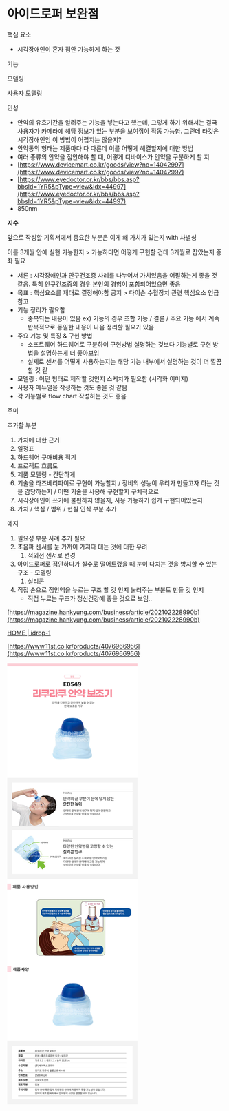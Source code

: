 # 아이드로퍼 보완점

핵심 요소

- 시각장애인이 혼자 점안 가능하게 하는 것

기능

모델링

사용자 모델링

민성

- 안약의 유효기간을 알려주는 기능을 넣는다고 했는데, 그렇게 하기 위해서는 결국 사용자가 카메라에 해당 정보가 있는 부분을 보여줘야 작동 가능함. 그런데 타깃은 시각장애인임 이 방법이 어렵지는 않을지?
- 안약통의 형태는 제품마다 다 다른데 이를 어떻게 해결할지에 대한 방법
- 여러 종류의 안약을 점안해야 할 때, 어떻게 디바이스가 안약을 구분하게 할 지
- [https://www.devicemart.co.kr/goods/view?no=14042997](https://www.devicemart.co.kr/goods/view?no=14042997)
- [https://www.eyedoctor.or.kr/bbs/bbs.asp?bbsId=1YR5&pType=view&idx=44997](https://www.eyedoctor.or.kr/bbs/bbs.asp?bbsId=1YR5&pType=view&idx=44997)
- 850nm

**지수**

앞으로 작성할 기획서에서 중요한 부분은
이게 왜 가치가 있는지 with 차별성

이를 3개월 안에 실현 가능한지 > 가능하다면 어떻게 구현할 건데 3개월로 잡았는지 증좌 필요

- 서론 : 시각장애인과 안구건조증 사례를 나누어서 가치있음을 어필하는게 좋을 것 같음. 특히 안구건조증의 경우 본인의 경험이 포함되어있으면 좋음
- 목표 : 핵심요소를 제대로 결정해야함
공지 > 다이슨 수혈장치 관련 핵심요소 언급 참고
- 기능 정리가 필요함
    - 중복되는 내용이 있음 ex) 기능의 경우 조합 기능 / 결론 / 주요 기능 에서 계속 반복적으로 동일한 내용이 나옴 정리할 필요가 있음
- 주요 기능 및 특징 & 구현 방법
    - 소프트웨어 하드웨어로 구분하여 구현방법 설명하는 것보다 기능별로 구현 방법을 설명하는게 더 좋아보임
    - 실제로 센서를 어떻게 사용하는지는 해당 기능 내부에서 설명하는 것이 더 깔끔할 것 같
- 모델링 : 어떤 형태로 제작할 것인지 스케치가 필요함 (시각화 이미지)
- 사용자 메뉴얼을 작성하는 것도 좋을 것 같음
- 각 기능별로 flow chart 작성하는 것도 좋음

주미

추가할 부분

1. 가치에 대한 근거
2. 일정표
3. 하드웨어 구매비용 적기
4. 프로젝트 흐름도
5. 제품 모델링 - 간단하게
6. 기술을 라즈베리파이로 구현이 가능할지 / 장비의 성능이 우리가 만들고자 하는 것을 감당하는지 / 어떤 기술을 사용해 구현할지 구체적으로
7. 시각장애인이 쓰기에 불편하지 않을지, 사용 가능하기 쉽게 구현되어있는지
8. 가치 / 핵심 / 범위 / 현실 인식 부분 추가

예지

1. 필요성 부분 사례 추가 필요
2. 초음파 센서를 눈 가까이 가져다 대는 것에 대한 우려
    1. 적외선 센서로 변경
3. 아이드로퍼로 점안하다가 실수로 떨어트렸을 때 눈이 다치는 것을 방지할 수 있는 구조 - 모델링
    1. 실리콘
4. 직접 손으로 점안액을 누르는 구조 할 것 인지 눌러주는 부분도 만들 것 인지
    - 직접 누르는 구조가 정신건강에 좋을 것으로 보임..
    

[https://magazine.hankyung.com/business/article/202102228990b](https://magazine.hankyung.com/business/article/202102228990b)

[HOME | idrop-1](https://www.idrops.co.kr/)

[https://www.11st.co.kr/products/4076966956](https://www.11st.co.kr/products/4076966956)

![Untitled](%E1%84%8B%E1%85%A1%E1%84%8B%E1%85%B5%E1%84%83%E1%85%B3%E1%84%85%E1%85%A9%E1%84%91%E1%85%A5%20%E1%84%87%E1%85%A9%E1%84%8B%E1%85%AA%E1%86%AB%E1%84%8C%E1%85%A5%E1%86%B7%2098bd1f675ded4b9e8df2d93f526af0a9/Untitled.png)